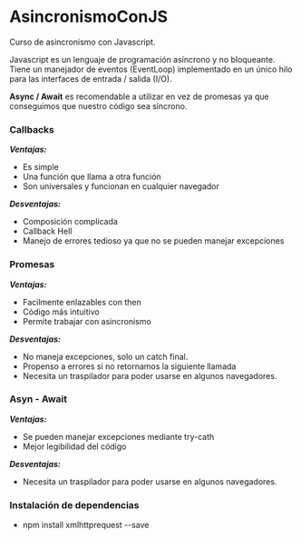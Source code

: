 # AsincronismoConJS
Curso de asincronismo con Javascript.

Javascript es un lenguaje de programación asíncrono y no bloqueante. Tiene un manejador de eventos (EventLoop) implementado en un único hilo para las interfaces de entrada / salida (I/O).

**Async / Await** es recomendable a utilizar en vez de promesas ya que conseguimos que nuestro código sea síncrono.

### Callbacks

***Ventajas:***

- Es simple
- Una función que llama a otra función
- Son universales y funcionan en cualquier navegador

***Desventajas:***

- Composición complicada
- Callback Hell
- Manejo de errores tedioso ya que no se pueden manejar excepciones

### Promesas
***Ventajas:*** 

- Facilmente enlazables con then
- Código más intuitivo
- Permite trabajar con asincronismo 
  
***Desventajas:***

- No maneja excepciones, solo un catch final.
- Propenso a errores si no retornamos la siguiente llamada
- Necesita un traspilador para poder usarse en algunos navegadores.
  
### Asyn - Await
***Ventajas:*** 

- Se pueden manejar excepciones mediante try-cath
- Mejor legibilidad del código 

***Desventajas:***
- Necesita un traspilador para poder usarse en algunos navegadores.

### Instalación de dependencias
-  npm install xmlhttprequest --save